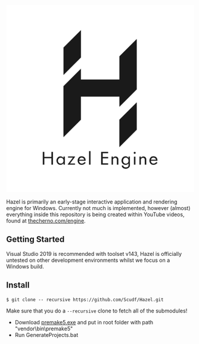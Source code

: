 ![Hazel](/Resources/Branding/Hazel_Logo_Text_Light_Square.png?raw=true "Hazel")

Hazel is primarily an early-stage interactive application and rendering engine for Windows. Currently not much is implemented, however (almost) everything inside this repository is being created within YouTube videos, found at [thecherno.com/engine](https://thecherno.com/engine). 

## Getting Started
Visual Studio 2019 is recommended with toolset v143, Hazel is officially untested on other development environments whilst we focus on a Windows build.

## Install 

```console
$ git clone -- recursive https://github.com/Scudf/Hazel.git
```
Make sure that you do a `--recursive` clone to fetch all of the submodules!

* Download [premake5.exe](https://github.com/gabime/spdlog/blob/v1.x/example/CMakeLists.txt) and put in root folder with path "vendor\bin\premake5\"
* Run GenerateProjects.bat
